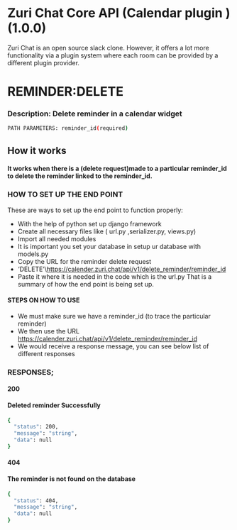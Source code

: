 # Zuri Chat Core API (Calendar plugin ) (1.0.0)
Zuri Chat is an open source slack clone. However, it offers a lot more functionality via a plugin system where each room can be provided by a different plugin provider.



# REMINDER:DELETE
### Description: Delete reminder in a calendar widget
```sh
PATH PARAMETERS: reminder_id(required)
```



## How it works
####  It works when there is a (delete request)made to a particular reminder_id to delete the reminder linked to the reminder_id.

### HOW TO SET UP THE END POINT

These are ways to set up the end point to function properly:

- With the help of python set up django framework
- Create all necessary files like ( url.py  ,serializer.py, views.py)
- Import all needed modules
- It is important you set your database in setup ur database with models.py
- Copy the URL for the reminder delete request
-   ‘DELETE’\https://calender.zuri.chat/api/v1/delete_reminder/reminder_id
- Paste it where it is needed in the code which is  the url.py 
That is a summary of how the end point is being set up.


#### STEPS ON HOW TO USE 
- We must make sure we have a reminder_id (to trace the particular reminder)
-  We then use the URL 
https://calender.zuri.chat/api/v1/delete_reminder/reminder_id
- We would receive a response message, you can see below list of different  responses

### RESPONSES;
#### 200          
#### Deleted reminder Successfully

```sh
{
  "status": 200,
  "message": "string",
  "data": null
}

```


#### 404
#### The reminder is not found on the database

```sh
{
  "status": 404,
  "message": "string",
  "data": null
}

```









